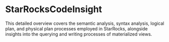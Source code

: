# StarRocksCodeInsight
This detailed overview covers the semantic analysis, syntax analysis, logical plan, and physical plan processes employed in StarRocks, alongside insights into the querying and writing processes of materialized views.

